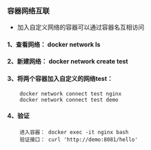 ### 容器网络互联
* 加入自定义网络的容器可以通过容器名互相访问
#### 1、查看网络： docker network ls
#### 2、新建网络： docker network create test
#### 3、将两个容器加入自定义的网络test：
```
    docker network connect test nginx
    docker network connect test demo
```

#### 4、验证
```
    进入容器： docker exec -it nginx bash
    验证接口： curl 'http://demo:8081/hello'
```
